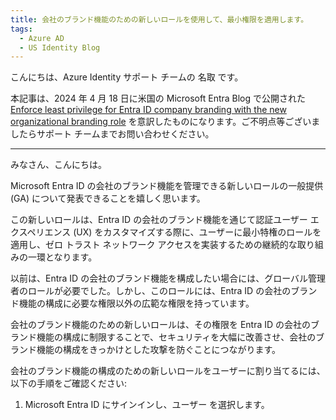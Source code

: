```yaml
---
title: 会社のブランド機能のための新しいロールを使用して、最小権限を適用します。
tags:
  - Azure AD
  - US Identity Blog
---
```


こんにちは、Azure Identity サポート チームの 名取 です。

本記事は、2024 年 4 月 18 日に米国の Microsoft Entra Blog で公開された[Enforce least privilege for Entra ID company branding with the new organizational branding role](https://techcommunity.microsoft.com/t5/microsoft-entra-blog/enforce-least-privilege-for-entra-id-company-branding-with-the/ba-p/4115772) を意訳したものになります。ご不明点等ございましたらサポート チームまでお問い合わせください。

----

みなさん、こんにちは。

Microsoft Entra ID の会社のブランド機能を管理できる新しいロールの一般提供 (GA) について発表できることを嬉しく思います。

この新しいロールは、Entra ID の会社のブランド機能を通じて認証ユーザー エクスペリエンス (UX) をカスタマイズする際に、ユーザーに最小特権のロールを適用し、ゼロ トラスト ネットワーク アクセスを実装するための継続的な取り組みの一環となります。

以前は、Entra ID の会社のブランド機能を構成したい場合には、グローバル管理者のロールが必要でした。しかし、このロールには、Entra ID の会社のブランド機能の構成に必要な権限以外の広範な権限を持っています。

会社のブランド機能のための新しいロールは、その権限を Entra ID の会社のブランド機能の構成に制限することで、セキュリティを大幅に改善させ、会社のブランド機能の構成をきっかけとした攻撃を防ぐことにつながります。

会社のブランド機能の構成のための新しいロールをユーザーに割り当てるには、以下の手順をご確認ください:

 1. Microsoft Entra ID にサインインし、ユーザー を選択します。
